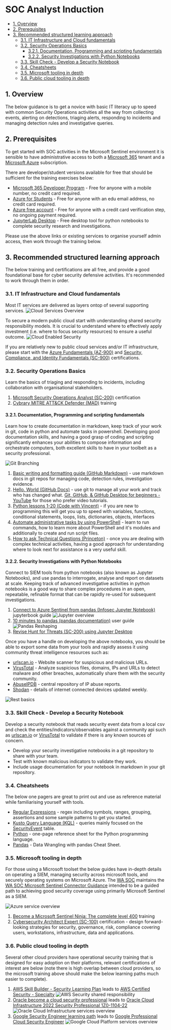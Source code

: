 # SOC Analyst Induction

- [1. Overview](#1-overview)
- [2. Prerequisites](#2-prerequisites)
- [3. Recommended structured learning approach](#3-recommended-structured-learning-approach)
  - [3.1. IT Infrastructure and Cloud fundamentals](#31-it-infrastructure-and-cloud-fundamentals)
  - [3.2. Security Operations Basics](#32-security-operations-basics)
    - [3.2.1. Documentation, Programming and scripting fundamentals](#321-documentation-programming-and-scripting-fundamentals)
    - [3.2.2. Security Investigations with Python Notebooks](#322-security-investigations-with-python-notebooks)
  - [3.3. Skill Check - Develop a Security Notebook](#33-skill-check---develop-a-security-notebook)
  - [3.4. Cheatsheets](#34-cheatsheets)
  - [3.5. Microsoft tooling in depth](#35-microsoft-tooling-in-depth)
  - [3.6. Public cloud tooling in depth](#36-public-cloud-tooling-in-depth)

## 1. Overview

The below guidance is to get a novice with basic IT literacy up to speed with common Security Operations activities all the way from collecting events, alerting on detections, triaging alerts, responding to incidents and managing detection rules and investigative queries.

## 2. Prerequisites

To get started with SOC activities in the Microsoft Sentinel environment it is sensible to have administrative access to both a [Microsoft 365](https://www.microsoft.com/en-au/microsoft-365) tenant and a [Microsoft Azure](https://azure.microsoft.com/en-au/) subscription.

There are developer/student versions available for free that should be sufficient for the training exercises below:

- [Microsoft 365 Developer Program](https://developer.microsoft.com/en-us/microsoft-365/dev-program) - Free for anyone with a mobile number, no credit card required.
- [Azure for Students](https://azure.microsoft.com/en-au/free/students/) - Free for anyone with an edu email address, no credit card required.
- [Azure free account](https://azure.microsoft.com/en-au/free/) - Free for anyone with a credit card verification step, no ongoing payment required.
- [JupyterLab Desktop](https://github.com/jupyterlab/jupyterlab-desktop) - Free desktop tool for python notebooks to complete security research and investigations.

Please use the above links or existing services to organise yourself admin access, then work through the training below.

## 3. Recommended structured learning approach

The below training and certifications are all free, and provide a good foundational base for cyber security defensive activities. It's recommended to work through them in order.

### 3.1. IT Infrastructure and Cloud fundamentals

Most IT services are delivered as layers ontop of several supporting services.
![Cloud Services Overview](/images/cloudserviceoverview.png)

To secure a modern public cloud start with understanding shared security responsibility models. It is crucial to understand where to effectively apply investment (i.e. where to focus security resources) to ensure a useful outcome.
![Cloud Enabled Security](/images/cloud-enabled-security.svg)

If you are relatively new to public cloud services and/or IT infrastructure, please start with the [Azure Fundamentals (AZ-900)](https://docs.microsoft.com/en-us/certifications/azure-fundamentals/) and [Security, Compliance, and Identity Fundamentals (SC-900)](https://docs.microsoft.com/en-us/certifications/security-compliance-and-identity-fundamentals/) certifications.

### 3.2. Security Operations Basics

Learn the basics of triaging and responding to incidents, including collaboration with organisational stakeholders.

1. [Microsoft Security Operations Analyst (SC-200)](https://docs.microsoft.com/en-us/certifications/exams/sc-200) certification
2. [Cybrary MITRE ATT&CK Defender (MAD)](https://app.cybrary.it/browse/course/mitre-attack-defender-mad-attack-for-cyber-threat-intelligence) training

#### 3.2.1. Documentation, Programming and scripting fundamentals

Learn how to create documentation in markdown, keep track of your work in git, code in python and automate tasks in powershell. Developing good documentation skills, and having a good grasp of coding and scripting significantly enhances your abilities to compose information and orchestrate computers, both excellent skills to have in your toolbelt as a security professional.

![Git Branching](/images/branching.png)

1. [Basic writing and formatting guide (GitHub Markdown)](https://docs.github.com/en/get-started/writing-on-github/getting-started-with-writing-and-formatting-on-github/basic-writing-and-formatting-syntax) - use markdown docs in git repos for managing code, detection rules, investigation evidence.
2. [Hello. World (GitHub Docs)](https://docs.github.com/en/get-started/quickstart/hello-world) - use git to manage all your work and track who has changed what. [Git, GitHub, & GitHub Desktop for beginners - YouTube](https://www.youtube.com/watch?v=8Dd7KRpKeaE) for those who prefer video tutorials.
3. [Python lessons 1-20 (Code with Vincent)](https://www.youtube.com/watch?v=r0cGhyzFzco&list=PLEcHbCIBlyJryQxxElze2C_xMHLAJW94C&index=3) - if you are new to programming this will get you up to speed with variables, functions, conditional statements, loops, lists, dictionaries, objects, interfaces
4. [Automate administrative tasks by using PowerShell](https://docs.microsoft.com/en-us/learn/paths/powershell/) - learn to run commands, how to learn more about PowerShell and it's modules and additionally to create and run script files.
5. [How to ask Technical Questions (Princeton)](https://princetonuniversity.github.io/PUbootcamp/sessions/technical-questions/HowToAskQuestions2018Bootcamp.pdf) - once you are dealing with complex technical activities, having a good approach for understanding where to look next for assistance is a very useful skill.

#### 3.2.2. Security Investigations with Python Notebooks

Connect to SIEM tools from python notebooks (also known as Jupyter Notebooks), and use pandas to interrogate, analyse and report on datasets at scale. Keeping track of advanced investigative activities in python notebooks is a good way to share complex procedures in an open, repeatable, refinable format that can be rapidly re-used for subsequent investigations.

1. [Connect to Azure Sentinel from pandas (Infosec Jupyter Notebook)](https://infosecjupyterbook.com/use-cases/data-connectors/azure_sentinel.html) jupyterbook guide
![Jupyter overview](/images/jupyter-architecture.png)
2. [10 minutes to pandas (pandas documentation)](https://pandas.pydata.org/pandas-docs/stable/user_guide/10min.html) user guide
![Pandas Reshaping](/images/pandas-reshaping.png)
1. [Revise Hunt for Threats (SC-200) using Jupyter Desktop](https://docs.microsoft.com/en-us/learn/modules/perform-threat-hunting-sentinel-with-notebooks/)

Once you have a handle on developing the above notebooks, you should be able to export some data from your tools and rapidly assess it using community threat intelligence resources such as:

- [urlscan.io](https://urlscan.io/) - Website scanner for suspicious and malicious URLs.
- [VirusTotal](https://www.virustotal.com/gui/home/upload) - Analyze suspicious files, domains, IPs and URLs to detect malware and other breaches, automatically share them with the security community.
- [AbuseIPDB](https://www.abuseipdb.com/) - central repository of IP abuse reports.
- [Shodan](https://www.shodan.io/) - details of internet connected devices updated weekly.

![Rest basics](/images/restbasics.png)

### 3.3. Skill Check - Develop a Security Notebook

Develop a security notebook that reads security event data from a local csv and check the entities/indicators/observables against a community api such as [urlscan.io](https://urlscan.io/docs/api/) or [VirusTotal](https://developers.virustotal.com/reference/overview) to validate if there is any known sources of concern.

- Develop your security investigative notebooks in a git repository to share with your team.
- Test with known malicious indicators to validate they work.
- Include usage documentation for your notebook in markdown in your git repository.

### 3.4. Cheatsheets

The below one pagers are great to print out and use as reference material while familiarising yourself with tools.

- [Regular Expressions](https://cheatography.com/davechild/cheat-sheets/regular-expressions/pdf/) - regex including symbols, ranges, grouping, assertions and some sample patterns to get you started.
- [Kusto Query Language (KQL)](https://github.com/marcusbakker/KQL/blob/master/kql_cheat_sheet.pdf) - queries mainly focused on the [SecurityEvent](https://docs.microsoft.com/en-us/azure/azure-monitor/reference/tables/securityevent) table.
- [Python](https://cheatography.com/davechild/cheat-sheets/python/) - one-page reference sheet for the Python programming language.
- [Pandas](https://pandas.pydata.org/Pandas_Cheat_Sheet.pdf) - Data Wrangling with pandas Cheat Sheet.

### 3.5. Microsoft tooling in depth

For those using a Microsoft toolset the below guides have in-depth details on operating a SIEM, managing security across microsoft tools, and securely operating systems on Microsoft Azure. The [WA SOC](https://www.wa.gov.au/organisation/department-of-the-premier-and-cabinet/office-of-digital-government/cyber-security-unit) maintains the [WA SOC Microsoft Sentinel Connector Guidance](https://github.com/wagov/soc-onboarding/blob/main/Sentinel-Connector-Guidance.md) intended to be a guided path to achieving good security coverage using primarily Microsoft Sentinel as a SIEM.

![Azure service overview](/images/azure.png)

1. [Become a Microsoft Sentinel Ninja: The complete level 400](https://techcommunity.microsoft.com/t5/microsoft-sentinel-blog/become-a-microsoft-sentinel-ninja-the-complete-level-400/ba-p/1246310) training
1. [Cybersecurity Architect Expert (SC-100)](https://docs.microsoft.com/en-us/certifications/cybersecurity-architect-expert/) certification - design forward-looking strategies for security, governance, risk, compliance covering users, workstations, infrastructure, data and applications.

### 3.6. Public cloud tooling in depth

Several other cloud providers have operational security training that is designed for easy adoption on their platforms, relevant certifications of interest are below (note there is high overlap between cloud providers, so the microsoft training above should make the below learning paths much easier to complete).

1. [AWS Skill Builder - Security Learning Plan](https://explore.skillbuilder.aws/learn/public/learning_plan/view/91/security-learning-plan) leads to [AWS Certified Security - Specialty](https://aws.amazon.com/certification/certified-security-specialty/)
![AWS Security shared responsibility](/images/aws-shared.png)
1. [Oracle become a cloud security professional](https://mylearn.oracle.com/learning-path/become-a-cloud-security-professional/108608) leads to [Oracle Cloud Infrastructure 2022 Security Professional 1Z0-1104-22](https://education.oracle.com/en/oracle-cloud-infrastructure-2022-certified-security-professional/trackp_OCIS2022CP)
![Oracle Cloud Infrastructure services overview](/images/oracle.png)
1. [Google Security Engineer learning path](https://cloud.google.com/training/networking-security/#security-engineer-learning-path) leads to [Google Professional Cloud Security Engineer](https://cloud.google.com/certification/cloud-security-engineer)
![Google Cloud Platform services overview](/images/google.png)
